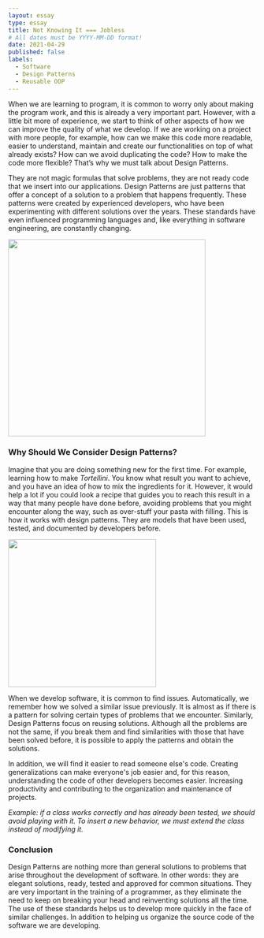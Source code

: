 ```yaml
---
layout: essay
type: essay
title: Not Knowing It === Jobless
# All dates must be YYYY-MM-DD format!
date: 2021-04-29
published: false
labels:
  - Software
  - Design Patterns
  - Reusable OOP
---
```



When we are learning to program, it is common to worry only about making the program work, and this is already a very important part. However, with a little bit more of experience, we start to think of other aspects of how we can improve the quality of what we develop. If we are working on a project with more people, for example, how can we make this code more readable, easier to understand, maintain and create our functionalities on top of what already exists? How can we avoid duplicating the code? How to make the code more flexible? That’s why we must talk about Design Patterns.

They are not magic formulas that solve problems, they are not ready code that we insert into our applications. Design Patterns are just patterns that offer a concept of a solution to a problem that happens frequently. These patterns were created by experienced developers, who have been experimenting with different solutions over the years. These standards have even influenced programming languages and, like everything in software engineering, are constantly changing.

<img width="400px" class="rounded float-start pe-4" src="https://i.imgur.com/vvJqaTg.jpg">

### Why Should We Consider Design Patterns?
                                                         
Imagine that you are doing something new for the first time. For example, learning how to make *Tortellini*. You know what result you want to achieve, and you have an idea of how to mix the ingredients for it. However, it would help a lot if you could look a recipe that guides you to reach this result in a way that many people have done before, avoiding problems that you might encounter along the way, such as over-stuff your pasta with filling. This is how it works with design patterns. They are models that have been used, tested, and documented by developers before. 

<img width="300px" class="rounded float-start pe-4" src="https://www.culinaryhill.com/wp-content/uploads/2015/11/Cheese-Tortellini-in-Garlic-Butter-Culinary-Hill-1-e1610054867491.jpg">                                                      

 When we develop software, it is common to find issues. Automatically, we remember how we solved a similar issue previously. It is almost as if there is a pattern for solving certain types of problems that we encounter. Similarly, Design Patterns focus on reusing solutions. Although all the problems are not the same, if you break them and find similarities with those that have been solved before, it is possible to apply the patterns and obtain the solutions. 

In addition, we will find it easier to read someone else's code. Creating generalizations can make everyone's job easier and, for this reason, understanding the code of other developers becomes easier. Increasing productivity and contributing to the organization and maintenance of projects.

*Example: if a class works correctly and has already been tested, we should avoid playing with it. To insert a new behavior, we must extend the class instead of modifying it.*


### Conclusion

Design Patterns are nothing more than general solutions to problems that arise throughout the development of software. In other words: they are elegant solutions, ready, tested and approved for common situations. They are very important in the training of a programmer, as they eliminate the need to keep on breaking your head and reinventing solutions all the time.
The use of these standards helps us to develop more quickly in the face of similar challenges. In addition to helping us organize the source code of the software we are developing.

